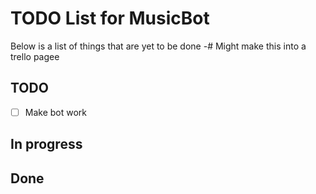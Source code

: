 # TODO List for MusicBot
Below is a list of things that are yet to be done 
-# Might make this into a trello pagee

## TODO
- [ ] Make bot work

## In progress

## Done